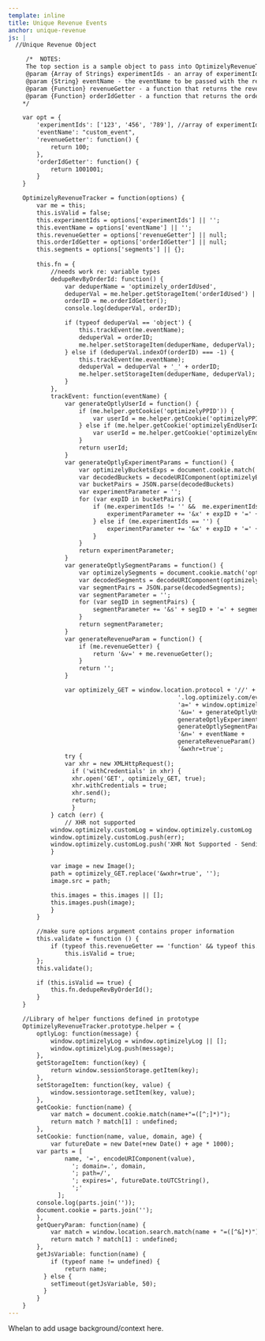 ```yaml
---
template: inline
title: Unique Revenue Events
anchor: unique-revenue
js: |
  //Unique Revenue Object

     /*  NOTES:
     The top section is a sample object to pass into OptimizelyRevenueTracker
     @param {Array of Strings} experimentIds - an array of experimentId strings
     @param {String} eventName - the eventName to be passed with the revenue tracking call (2nd parameter)
     @param {Function} revenueGetter - a function that returns the revenue value
     @param {Function} orderIdGetter - a function that returns the order Id for de-duplication
    */

    var opt = {
        'experimentIds': ['123', '456', '789'], //array of experimentId strings
        'eventName': "custom_event",
        'revenueGetter': function() {
            return 100;
        },
        'orderIdGetter': function() {
            return 1001001;
        }
    }

    OptimizelyRevenueTracker = function(options) {
        var me = this;
        this.isValid = false;
        this.experimentIds = options['experimentIds'] || '';
        this.eventName = options['eventName'] || '';
        this.revenueGetter = options['revenueGetter'] || null;
        this.orderIdGetter = options['orderIdGetter'] || null;
        this.segments = options['segments'] || {};
     
        this.fn = {
            //needs work re: variable types
            dedupeRevByOrderId: function() {
                var deduperName = 'optimizely_orderIdUsed', 
                deduperVal = me.helper.getStorageItem('orderIdUsed') || null,
                orderID = me.orderIdGetter();
                console.log(deduperVal, orderID);

                if (typeof deduperVal == 'object') {
                    this.trackEvent(me.eventName);
                    deduperVal = orderID;
                    me.helper.setStorageItem(deduperName, deduperVal);
                } else if (deduperVal.indexOf(orderID) === -1) {
                    this.trackEvent(me.eventName);
                    deduperVal = deduperVal + '_' + orderID;
                    me.helper.setStorageItem(deduperName, deduperVal);
                }
            },
            trackEvent: function(eventName) {
                var generateOptlyUserId = function() {
                    if (me.helper.getCookie('optimizelyPPID')) {
                        var userId = me.helper.getCookie('optimizelyPPID');
                    } else if (me.helper.getCookie('optimizelyEndUserId')) {
                        var userId = me.helper.getCookie('optimizelyEndUserId');
                    }
                    return userId;
                }
                var generateOptlyExperimentParams = function() {
                    var optimizelyBucketsExps = document.cookie.match('optimizelyBuckets=([^;]*)');
                    var decodedBuckets = decodeURIComponent(optimizelyBucketsExps[1]);
                    var bucketPairs = JSON.parse(decodedBuckets)
                    var experimentParameter = '';
                    for (var expID in bucketPairs) {
                        if (me.experimentIds != '' &&  me.experimentIds.indexOf(expID) > -1 && expID != 0) {
                            experimentParameter += '&x' + expID + '=' + bucketPairs[expID];
                        } else if (me.experimentIds == '') {
                            experimentParameter += '&x' + expID + '=' + bucketPairs[expID];
                        }
                    }
                    return experimentParameter;
                }
                var generateOptlySegmentParams = function() {
                    var optimizelySegments = document.cookie.match('optimizelySegments=([^;]*)');
                    var decodedSegments = decodeURIComponent(optimizelySegments[1]);
                    var segmentPairs = JSON.parse(decodedSegments);
                    var segmentParameter = '';
                    for (var segID in segmentPairs) {
                        segmentParameter += '&s' + segID + '=' + segmentPairs[segID];
                    }
                    return segmentParameter;
                }
                var generateRevenueParam = function() {
                    if (me.revenueGetter) {
                        return '&v=' + me.revenueGetter();
                    }
                    return '';
                }

                var optimizely_GET = window.location.protocol + '//' + window.optimizely.getProjectId() +
                                                '.log.optimizely.com/event?' +
                                                'a=' + window.optimizely.getProjectId() +
                                                '&u=' + generateOptlyUserId() +
                                                generateOptlyExperimentParams() +
                                                generateOptlySegmentParams() +
                                                '&n=' + eventName +
                                                generateRevenueParam() +
                                                '&wxhr=true';
                try {
                var xhr = new XMLHttpRequest();
                  if ('withCredentials' in xhr) {
                  xhr.open('GET', optimizely_GET, true);
                  xhr.withCredentials = true;
                  xhr.send();
                  return;
                  }
            } catch (err) { 
                // XHR not supported 
            window.optimizely.customLog = window.optimizely.customLog || [];
            window.optimizely.customLog.push(err);
            window.optimizely.customLog.push('XHR Not Supported - Sending Image Log Call');
            }

            var image = new Image();
            path = optimizely_GET.replace('&wxhr=true', '');
            image.src = path;

            this.images = this.images || [];
            this.images.push(image);
            } 
        }

        //make sure options argument contains proper information
        this.validate = function () {
            if (typeof this.revenueGetter == 'function' && typeof this.orderIdGetter == 'function') 
                this.isValid = true;
        };
        this.validate();

        if (this.isValid == true) {
            this.fn.dedupeRevByOrderId();
        }
    }

    //Library of helper functions defined in prototype
    OptimizelyRevenueTracker.prototype.helper = {
        optlyLog: function(message) {
            window.optimizelyLog = window.optimizelyLog || [];
            window.optimizelyLog.push(message);
        },
        getStorageItem: function(key) {
            return window.sessionStorage.getItem(key);
        },
        setStorageItem: function(key, value) {
            window.sessiontorage.setItem(key, value);
        },
        getCookie: function(name) {
            var match = document.cookie.match(name+"=([^;]*)");
            return match ? match[1] : undefined;
        },
        setCookie: function(name, value, domain, age) {
            var futureDate = new Date(+new Date() + age * 1000);
        var parts = [
                name, '=', encodeURIComponent(value),
                  '; domain=.', domain,
                  '; path=/',
                  '; expires=', futureDate.toUTCString(),
                  ';'
              ];
        console.log(parts.join(''));
        document.cookie = parts.join('');
        },  
        getQueryParam: function(name) {
            var match = window.location.search.match(name + "=([^&]*)");
            return match ? match[1] : undefined;
        },
        getJsVariable: function(name) {
            if (typeof name != undefined) {
                return name;
          } else {
            setTimeout(getJsVariable, 50);
          }
        }
    }   
---
```


Whelan to add usage background/context here.